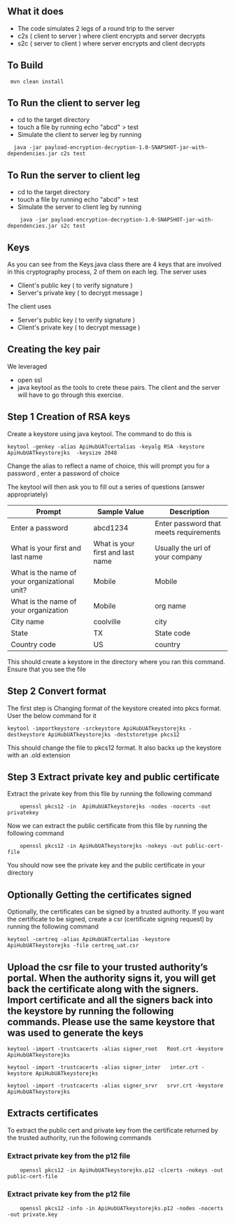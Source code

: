 ## What it does

- The code simulates 2 legs of a round trip to the server
- c2s ( client to server ) where client encrypts and server decrypts 
- s2c ( server to client ) where server encrypts and client decrypts

## To Build 

     mvn clean install

## To Run the client to server leg

- cd to the target directory
- touch a file by running echo "abcd" > test
- Simulate the client to server leg by running
```
  java -jar payload-encryption-decryption-1.0-SNAPSHOT-jar-with-dependencies.jar c2s test
```

## To Run the server to client leg

- cd to the target directory
- touch a file by running echo "abcd" > test
- Simulate the server to client leg by running
```
    java -jar payload-encryption-decryption-1.0-SNAPSHOT-jar-with-dependencies.jar s2c test
```  
## Keys
As you can see from the Keys.java class there are 4 keys that are involved in this cryptography
process, 2 of them on each leg. The server uses

- Client's public key ( to verify signature )
- Server's private key ( to decrypt message )

The client uses

- Server's public key ( to verify signature )
- Client's private key ( to decrypt message )

## Creating the key pair
We leveraged 
- open ssl  
- java keytool 
as the tools to crete these pairs. The client and the  server will have to go through this exercise.

## Step 1 Creation of RSA keys

Create a keystore using java keytool. The command to do this is

    keytool -genkey -alias ApiHubUATcertalias -keyalg RSA -keystore ApiHubUATkeystorejks  -keysize 2048

Change the alias to reflect a name of choice, this will prompt you for a password , enter a password of choice

The keytool will then ask you to fill out a series of questions (answer appropriately)

Prompt        | Sample Value  | Description
------------- | ------------- | -----------
Enter a password | abcd1234 | Enter password that meets requirements
What is your first and last name   | What is your first and last name | Usually the url of your company
What is the name of your organizational unit?   | Mobile | Mobile
What is the name of your organization | Mobile | org name
City name | coolville | city
State | TX | State code
Country code | US | country

This should create a keystore in the directory where you ran this command. Ensure that you see the file


## Step 2 Convert format 

The first step is Changing format of the keystore created into pkcs format. User the below command for it

    keytool -importkeystore -srckeystore ApiHubUATkeystorejks -destkeystore ApiHubUATkeystorejks -deststoretype pkcs12

This should change the file to pkcs12 format. It also backs up the keystore with an .old extension

## Step 3 Extract private key and public certificate

Extract the private key from this file by running the following command

        openssl pkcs12 -in  ApiHubUATkeystorejks -nodes -nocerts -out privatekey

Now we can extract the public certificate   from this file by running the following command

        openssl pkcs12 -in ApiHubUATkeystorejks -nokeys -out public-cert-file


You should now see the private key and the public certificate in your directory

## Optionally Getting the certificates signed

Optionally, the certificates can be signed by a trusted authority. If you want the certificate to be signed, 
create a csr (certificate signing request) by running the following command

    keytool -certreq -alias ApiHubUATcertalias -keystore ApiHubUATkeystorejks -file certreq_uat.csr


## Upload the csr file to your trusted authority’s portal. When the authority signs it, you will get back the certificate along with the signers. Import certificate and all the signers back into the keystore by running the following commands. Please use the same keystore that was used to generate the keys

    keytool -import -trustcacerts -alias signer_root   Root.crt -keystore ApiHubUATkeystorejks

    keytool -import -trustcacerts -alias signer_inter   inter.crt -keystore ApiHubUATkeystorejks

    keytool -import -trustcacerts -alias signer_srvr   srvr.crt -keystore ApiHubUATkeystorejks


## Extracts certificates
To extract the public cert and private key from the certificate returned by the trusted authority, run the following commands

### Extract private key from the p12 file
        openssl pkcs12 -in ApiHubUATkeystorejks.p12 -clcerts -nokeys -out public-cert-file

### Extract private key from the p12 file
        openssl pkcs12 -info -in ApiHubUATkeystorejks.p12 -nodes -nocerts -out private.key



